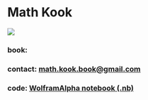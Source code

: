 # Math Kook

<IMG ALIGN=CENTER SRC="math-kook-cover.jpg"> 

### book: 
### contact:  math.kook.book@gmail.com
### code: <a href="math-kook.nb">WolframAlpha notebook (.nb)</a>
